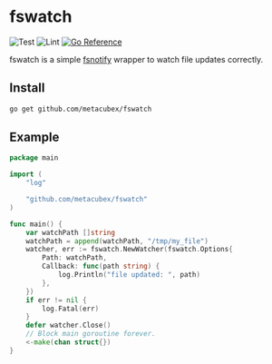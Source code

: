 # fswatch

![Test](https://github.com/metacubex/fswatch/actions/workflows/test.yml/badge.svg)
![Lint](https://github.com/metacubex/fswatch/actions/workflows/lint.yml/badge.svg)
[![Go Reference](https://pkg.go.dev/badge/github.com/metacubex/fswatch.svg)](https://pkg.go.dev/github.com/metacubex/fswatch)

fswatch is a simple [fsnotify] wrapper to watch file updates correctly.

[fsnotify]: https://github.com/fsnotify/fsnotify

Install
---

```bash
go get github.com/metacubex/fswatch
```

Example
---

```go
package main

import (
	"log"

	"github.com/metacubex/fswatch"
)

func main() {
	var watchPath []string
	watchPath = append(watchPath, "/tmp/my_file")
	watcher, err := fswatch.NewWatcher(fswatch.Options{
		Path: watchPath,
		Callback: func(path string) {
			log.Println("file updated: ", path)
		},
	})
	if err != nil {
		log.Fatal(err)
	}
	defer watcher.Close()
	// Block main goroutine forever.
	<-make(chan struct{})
}

```